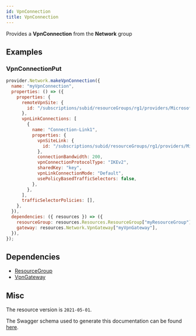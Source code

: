 ```yaml
---
id: VpnConnection
title: VpnConnection
---
```

Provides a **VpnConnection** from the **Network** group
## Examples
### VpnConnectionPut
```js
provider.Network.makeVpnConnection({
  name: "myVpnConnection",
  properties: () => ({
    properties: {
      remoteVpnSite: {
        id: "/subscriptions/subid/resourceGroups/rg1/providers/Microsoft.Network/vpnSites/vpnSite1",
      },
      vpnLinkConnections: [
        {
          name: "Connection-Link1",
          properties: {
            vpnSiteLink: {
              id: "/subscriptions/subid/resourceGroups/rg1/providers/Microsoft.Network/vpnSites/vpnSite1/vpnSiteLinks/siteLink1",
            },
            connectionBandwidth: 200,
            vpnConnectionProtocolType: "IKEv2",
            sharedKey: "key",
            vpnLinkConnectionMode: "Default",
            usePolicyBasedTrafficSelectors: false,
          },
        },
      ],
      trafficSelectorPolicies: [],
    },
  }),
  dependencies: ({ resources }) => ({
    resourceGroup: resources.Resources.ResourceGroup["myResourceGroup"],
    gateway: resources.Network.VpnGateway["myVpnGateway"],
  }),
});

```
## Dependencies
- [ResourceGroup](../Resources/ResourceGroup.md)
- [VpnGateway](../Network/VpnGateway.md)
## Misc
The resource version is `2021-05-01`.

The Swagger schema used to generate this documentation can be found [here](https://github.com/Azure/azure-rest-api-specs/tree/main/specification/network/resource-manager/Microsoft.Network/stable/2021-05-01/virtualWan.json).

